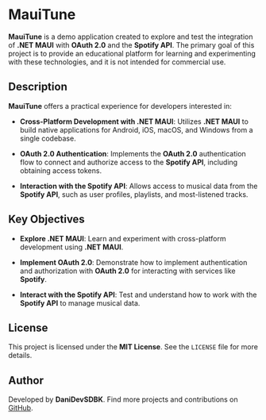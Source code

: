 # MauiTune

**MauiTune** is a demo application created to explore and test the integration of **.NET MAUI** with **OAuth 2.0** and the **Spotify API**. The primary goal of this project is to provide an educational platform for learning and experimenting with these technologies, and it is not intended for commercial use.

## Description

**MauiTune** offers a practical experience for developers interested in:

- **Cross-Platform Development with .NET MAUI**: Utilizes **.NET MAUI** to build native applications for Android, iOS, macOS, and Windows from a single codebase.

- **OAuth 2.0 Authentication**: Implements the **OAuth 2.0** authentication flow to connect and authorize access to the **Spotify API**, including obtaining access tokens.

- **Interaction with the Spotify API**: Allows access to musical data from the **Spotify API**, such as user profiles, playlists, and most-listened tracks.

## Key Objectives

- **Explore .NET MAUI**: Learn and experiment with cross-platform development using **.NET MAUI**.
  
- **Implement OAuth 2.0**: Demonstrate how to implement authentication and authorization with **OAuth 2.0** for interacting with services like **Spotify**.

- **Interact with the Spotify API**: Test and understand how to work with the **Spotify API** to manage musical data.

## License

This project is licensed under the **MIT License**. See the `LICENSE` file for more details.

## Author

Developed by **DaniDevSDBK**. Find more projects and contributions on [GitHub](https://github.com/DaniDevSDBK).
